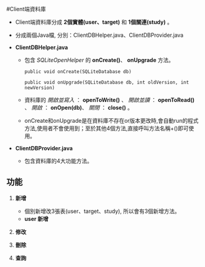 #Client端資料庫

*   Client端資料庫分成 **2個實體(user、target)** 和 **1個關連(study)** 。
*   分成兩個Java檔, 分別：ClientDBHelper.java、ClientDBProvider.java
*   **ClientDBHelper.java**
    
    + 包含 _SQLiteOpenHelper_ 的 __onCreate()__、 __onUpgrade__ 方法。

        `public void onCreate(SQLiteDatabase db)`

        `public void onUpgrade(SQLiteDatabase db, int oldVersion, int newVersion)`


    + 資料庫的 *開啟並寫入* ： __openToWrite()__ 、 *開啟並讀* ： __openToRead()__ 、
    	      *開啟* ： __onOpen(db)__、  *關閉* ： __close()__ 。
    
    + onCreate和onUpgrade是在資料庫不存在or版本更改時,會自動run的程式方法,使用者不會使用到；至於其他4個方法,直接呼叫方法名稱+()即可使用。

*   **ClientDBProvider.java**
    
    + 包含資料庫的4大功能方法。
    
## 功能

1.  __新增__
    * 個別新增改3張表(user、target、study), 所以會有3個新增方法。
    * **user 新增**
2.  __修改__

3.  __刪除__

4.  __查詢__
